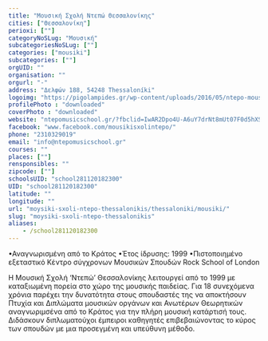 ```yaml
---
title: "Μουσική Σχολή Ντεπώ Θεσσαλονίκης"
cities: ["Θεσσαλονίκη"]
perioxi: [""]
categoryNoSLug: "Μουσική"
subcategoriesNoSLug: [""]
categories: ["mousiki"]
subcategories: [""]
orgUID: ""
organisation: ""
orgurl: "-"
address: "Δελφών 188, 54248 Thessaloníki"
logoimg: "https://pigolampides.gr/wp-content/uploads/2016/05/ntepo-mousiki-sxoli.jpg"
profilePhoto : "downloaded"
coverPhoto : "downloaded"
website: "ntepomusicschool.gr/?fbclid=IwAR2Dpo4U-A6uY7drNt8mUt07F0d5hXSWr4hflftkTS3nVWQ4iIqgm6F4tX8"
facebook: "www.facebook.com/mousikisxolintepo/"
phone: "2310329019"
email: "info@ntepomusicschool.gr"
courses: ""
places: [""]
rensponsibles: ""
zipcode: [""]
schoolsUID: "school281120182300"
UID: "school281120182300"
latitude: ""
longitude: ""
url: "moysiki-sxoli-ntepo-thessalonikis/thessaloniki/mousiki/"
slug: "moysiki-sxoli-ntepo-thessalonikis"
aliases:
    - /school281120182300
---
```



•Αναγνωρισμένη από το Κράτος •Έτος ίδρυσης: 1999 •Πιστοποιημένο εξεταστικό Κέντρο σύγχρονων Μουσικών Σπουδών Rock School of London

Η Μουσική Σχολή ‘Ντεπώ’ Θεσσαλονίκης λειτουργεί από το 1999 με καταξιωμένη πορεία στο χώρο της μουσικής παιδείας. Για 18 συνεχόμενα χρόνια παρέχει την δυνατότητα στους σπουδαστές της να αποκτήσουν Πτυχία και Διπλώματα μουσικών οργάνων και Ανωτέρων Θεωρητικών αναγνωριμσένα από το Κράτος για την πλήρη μουσική κατάρτισή τους. Διδάσκουν διπλωματούχοι έμπειροι καθηγητές επιβεβαιώνοντας το κύρος των σπουδών με μια προσεγμένη και υπεύθυνη μέθοδο.